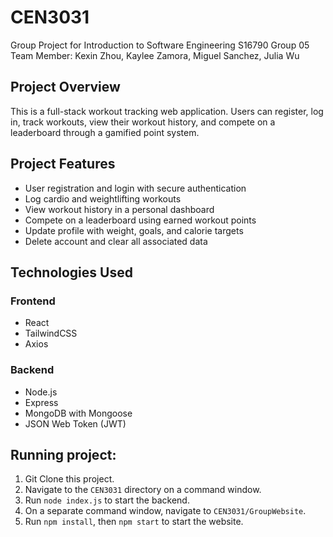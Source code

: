 # CEN3031
Group Project for Introduction to Software Engineering
S16790 Group 05 Team Member: Kexin Zhou, Kaylee Zamora, Miguel Sanchez, Julia Wu

## Project Overview

This is a full-stack workout tracking web application. Users can register, log in, track workouts, view their workout history, and compete on a leaderboard through a gamified point system.

## Project Features

- User registration and login with secure authentication
- Log cardio and weightlifting workouts
- View workout history in a personal dashboard
- Compete on a leaderboard using earned workout points
- Update profile with weight, goals, and calorie targets
- Delete account and clear all associated data

## Technologies Used

### Frontend
- React
- TailwindCSS
- Axios

### Backend
- Node.js
- Express
- MongoDB with Mongoose
- JSON Web Token (JWT)

## Running project:
1. Git Clone this project.
2. Navigate to the `CEN3031` directory on a command window.
3. Run `node index.js` to start the backend.
4. On a separate command window, navigate to `CEN3031/GroupWebsite`.
5. Run `npm install`, then `npm start` to start the website.

